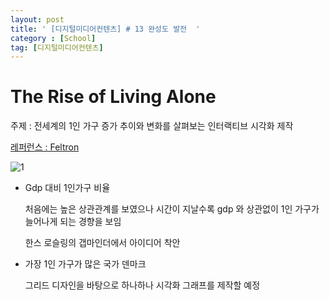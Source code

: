 ```yaml
---
layout: post
title: ' [디지털미디어컨텐츠] # 13 완성도 발전  '
category : [School]
tag: [디지털미디어컨텐츠]
---
```


# The Rise of Living Alone

주제 : 전세계의 1인 가구 증가 추이와 변화를 살펴보는 인터랙티브 시각화 제작 

[레퍼런스 : Feltron](http://feltron.com/FAR12.html) 

![1](https://i.imgur.com/DdmlTf7.png)

* Gdp 대비 1인가구 비율 

  처음에는 높은 상관관계를 보였으나 시간이 지날수록 gdp 와 상관없이 1인 가구가 늘어나게 되는 경향을 보임 
  
  한스 로슬링의 갭마인더에서 아이디어 착안 
  
* 가장 1인 가구가 많은 국가 
  덴마크 
  
  그리드 디자인을 바탕으로 하나하나 시각화 그래프를 제작할 예정 

  
